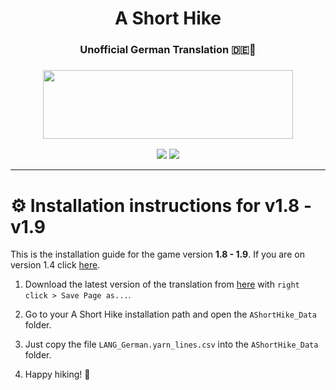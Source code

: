 <h1 align="center">
A Short Hike<h3 align="center">Unofficial German Translation 🇩🇪🍂</h3>
</h1>
<h3 align="center">
<center><img src="https://user-images.githubusercontent.com/37185496/166147359-e2f7d7ff-cd4e-459c-905e-b7aabdc9e15a.gif" width="400" height="110"></center>

</h3>

<p align="center">
<a href="https://discord.fuly.network"><img src="https://discord.com/api/guilds/140214677257977856/widget.png?style=shield"></a>
<a href="https://github.com/Fox-Network/ashorthike-translation-de/releases/latest"><img src="https://img.shields.io/github/v/release/Fox-Network/ashorthike-translation-de"></a>
</p>

----

# ⚙ Installation instructions for v1.8 - v1.9

This is the installation guide for the game version **1.8 - 1.9**. If you are on version 1.4 click [here](https://github.com/Fox-Network/ashorthike-translation-de/tree/v1.4).

1. Download the latest version of the translation from [here](https://raw.githubusercontent.com/Fox-Network/ashorthike-translation-de/9fa72767c359f8fb7326502fc05f9a87d9b297fb/LANG_German.yarn_lines.csv) with `right click > Save Page as...`.

2. Go to your A Short Hike installation path and open the `AShortHike_Data` folder.

3. Just copy the file `LANG_German.yarn_lines.csv` into the `AShortHike_Data` folder.

4. Happy hiking! 🍂